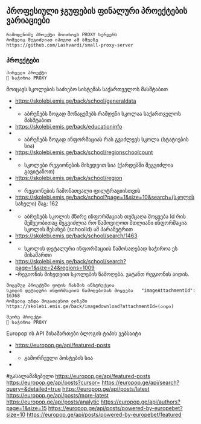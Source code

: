 ## პროფესიული ჯგუფების ფინალური პროექტების ვარიაციები

```
რამოდენიმე პროექტი მოითხოვს PROXY სერვერს
რომელიც შეგიძლიათ იპოვოთ ამ ბმულზე
https://github.com/Lashvardi/small-proxy-server
```
### პროექტები
```
პირველი პროექტი
🔴 საჭიროა PROXY
```
მოიცავს სკოლების საძიებო სისტემას საქართველოს მასშტაბით

- https://skolebi.emis.ge/back/school/generaldata
- - აბრუნებს ზოგად მონაცემებს რამდენი სკოლაა საქართველოს მასშტაბით
- https://skolebi.emis.ge/back/educationinfo
- - აბრუნებს ზოგად ინფორმაციას რას გვაძლევს სკოლა (სტატიების სია)
- https://skolebi.emis.ge/back/school/regionschoolcount
- - სკოლები რეგიონების მიხედვით სია (ქარდებში შეგვიძლია გავიტანოთ)
- https://skolebi.emis.ge/back/school/region
- - რეგიონების ჩამონათვალი ფილტრაციისთვის
- https://skolebi.emis.ge/back/school?page=1&size=10&search=(სკოლის სახელი) მაგ: 162
- - აბრუნებს სკოლის მწირე ინფორმაციას თუმცაღა მოყვება Id რის მეშვეობითაც შეგვიძლია რო წამოვიღოთ მთლიანი ინფორმაცია სკოლის შესახებ (schoolId) ამ პარამეტრით
- https://skolebi.emis.ge/back/school/search/1463
- - სკოლის დეტალური ინფორმაციის წამოსაღებად საჭიროა ეს მისამართი
- https://skolebi.emis.ge/back/school/search?page=1&size=24&regions=1009
- -რეგიონის მიხედვით სკოლების წამოღება. ვატანთ რეგიონის აიდის.



```
მოცემულ პროექტში ფოტოს ჩასმის ინსტრუქცია
სკოლის დეტალური ინფორმაციის წამოღებისას მოყვება   "imageAttachmentId": 16368
რომელიც უნდა მოვათავსოთ ლინკში
https://skolebi.emis.ge/back/imagedownload?attachmentId=(აიდი)
```

```
მეორე პროექტი
🔴 საჭიროა PROXY
```
Europop ის API მისამართები
ბლოგის ტიპის ვებსაიტი

- https://europop.ge/api/featured-posts
- - გამორჩეული პოსტების სია
-
#გასალამაზებელი
https://europop.ge/api/featured-posts
https://europop.ge/api/posts?cursor=
https://europop.ge/api/search?query=&detailed=true
https://europop.ge/api/posts/latest
https://europop.ge/api/posts/more-latest
https://europop.ge/api/posts/analytic
https://europop.ge/api/authors?page=1&size=15
https://europop.ge/api/posts/powered-by-europebet?size=10
https://europop.ge/api/posts/powered-by-europebet/featured



